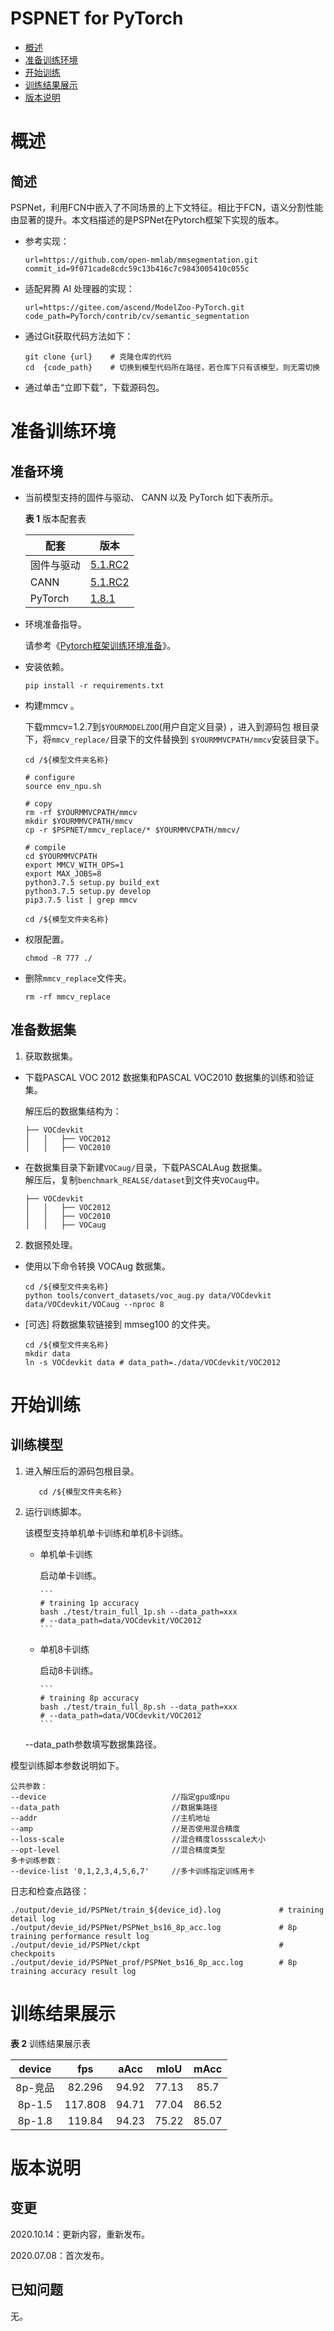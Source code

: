 # PSPNET for PyTorch

-   [概述](概述.md)
-   [准备训练环境](准备训练环境.md)
-   [开始训练](开始训练.md)
-   [训练结果展示](训练结果展示.md)
-   [版本说明](版本说明.md)



# 概述

## 简述

PSPNet，利用FCN中嵌入了不同场景的上下文特征。相比于FCN，语义分割性能由显著的提升。本文档描述的是PSPNet在Pytorch框架下实现的版本。

- 参考实现：

  ```
  url=https://github.com/open-mmlab/mmsegmentation.git
  commit_id=9f071cade8cdc59c13b416c7c9843005410c055c
  ```

- 适配昇腾 AI 处理器的实现：

  ```
  url=https://gitee.com/ascend/ModelZoo-PyTorch.git
  code_path=PyTorch/contrib/cv/semantic_segmentation
  ```
  
- 通过Git获取代码方法如下：

  ```
  git clone {url}    # 克隆仓库的代码
  cd  {code_path}    # 切换到模型代码所在路径，若仓库下只有该模型，则无需切换
  ```
  
- 通过单击“立即下载”，下载源码包。

# 准备训练环境

## 准备环境

- 当前模型支持的固件与驱动、 CANN 以及 PyTorch 如下表所示。

  **表 1**  版本配套表

  | 配套       | 版本                                                         |
  | ---------- | ------------------------------------------------------------ |
  | 固件与驱动 | [5.1.RC2](https://www.hiascend.com/hardware/firmware-drivers?tag=commercial) |
  | CANN       | [5.1.RC2](https://www.hiascend.com/software/cann/commercial?version=5.1.RC2) |
  | PyTorch    | [1.8.1](https://gitee.com/ascend/pytorch/tree/master/) |

- 环境准备指导。

  请参考《[Pytorch框架训练环境准备](https://www.hiascend.com/document/detail/zh/ModelZoo/pytorchframework/ptes)》。
  
- 安装依赖。

  ```
  pip install -r requirements.txt
  ```

- 构建mmcv  。

    下载mmcv=1.2.7到`$YOURMODELZOO`(用户自定义目录) ，进入到源码包
    根目录下，将`mmcv_replace/`目录下的文件替换到 
    `$YOURMMVCPATH/mmcv`安装目录下。
    ```
    cd /${模型文件夹名称}
    
    # configure
    source env_npu.sh
    
    # copy
    rm -rf $YOURMMVCPATH/mmcv
    mkdir $YOURMMVCPATH/mmcv
    cp -r $PSPNET/mmcv_replace/* $YOURMMVCPATH/mmcv/
    
    # compile
    cd $YOURMMVCPATH
    export MMCV_WITH_OPS=1
    export MAX_JOBS=8
    python3.7.5 setup.py build_ext
    python3.7.5 setup.py develop
    pip3.7.5 list | grep mmcv
    
    cd /${模型文件夹名称}
    ```

- 权限配置。

    ```
    chmod -R 777 ./
    ```

- 删除`mmcv_replace`文件夹。
    ```
    rm -rf mmcv_replace
    ```


## 准备数据集

1. 获取数据集。

- 下载PASCAL VOC 2012 数据集和PASCAL VOC2010 数据集的训练和验证集。
	
	解压后的数据集结构为：
	```none
	├── VOCdevkit
	│   │   ├── VOC2012
	│   │   ├── VOC2010
	 ```  

- 在数据集目录下新建`VOCaug/`目录，下载PASCALAug 数据集。  
  解压后，复制`benchmark_REALSE/dataset`到文件夹`VOCaug`中。
	```none
	├── VOCdevkit
	│   │   ├── VOC2012
	│   │   ├── VOC2010
	│   │   ├── VOCaug
	```

2. 数据预处理。

- 使用以下命令转换 VOCAug 数据集。

	```
	cd /${模型文件夹名称}
	python tools/convert_datasets/voc_aug.py data/VOCdevkit data/VOCdevkit/VOCaug --nproc 8
	```

- [可选] 将数据集软链接到 mmseg100 的文件夹。
	```
	cd /${模型文件夹名称}
	mkdir data
	ln -s VOCdevkit data # data_path=./data/VOCdevkit/VOC2012
	```



# 开始训练

## 训练模型

1. 进入解压后的源码包根目录。

	```
	   cd /${模型文件夹名称}
	```

2. 运行训练脚本。

   该模型支持单机单卡训练和单机8卡训练。
   
   - 单机单卡训练

     启动单卡训练。

		 ```
		 # training 1p accuracy
		 bash ./test/train_full_1p.sh --data_path=xxx
		 # --data_path=data/VOCdevkit/VOC2012 
		 ```

   - 单机8卡训练

     启动8卡训练。

		 ```
		 # training 8p accuracy
		 bash ./test/train_full_8p.sh --data_path=xxx
		 # --data_path=data/VOCdevkit/VOC2012 
		 ```

   --data\_path参数填写数据集路径。

模型训练脚本参数说明如下。
```
公共参数：
--device                            //指定gpu或npu
--data_path                         //数据集路径
--addr                              //主机地址     
--amp                               //是否使用混合精度
--loss-scale                        //混合精度lossscale大小
--opt-level                         //混合精度类型
多卡训练参数：
--device-list '0,1,2,3,4,5,6,7'     //多卡训练指定训练用卡
```

日志和检查点路径：

```
./output/devie_id/PSPNet/train_${device_id}.log             # training detail log
./output/devie_id/PSPNet/PSPNet_bs16_8p_acc.log             # 8p training performance result log
./output/devie_id/PSPNet/ckpt                               # checkpoits
./output/devie_id/PSPNet_prof/PSPNet_bs16_8p_acc.log        # 8p training accuracy result log
```


# 训练结果展示

**表 2**  训练结果展示表

| device |  fps   | aAcc  | mIoU  | mAcc  |
| :------: |:------:|:-----:|:-----:|:-----:|
|8p-竞品| 82.296 | 94.92 | 77.13 | 85.7  |
|8p-1.5| 117.808 | 94.71 | 77.04 | 86.52|
|8p-1.8| 119.84 | 94.23 | 75.22 | 85.07 |


# 版本说明

## 变更

2020.10.14：更新内容，重新发布。

2020.07.08：首次发布。

## 已知问题

无。











